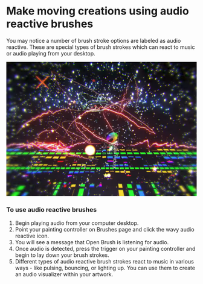 # Make moving creations using audio reactive brushes

You may notice a number of brush stroke options are labeled as audio reactive. These are special types of brush strokes which can react to music or audio playing from your desktop.

![](<../.gitbook/assets/image (4) (1).png>)

### **To use audio reactive brushes**

1. Begin playing audio from your computer desktop.
2. Point your painting controller on Brushes page and click the wavy audio reactive icon.
3. You will see a message that Open Brush is listening for audio.
4. Once audio is detected, press the trigger on your painting controller and begin to lay down your brush strokes.
5. Different types of audio reactive brush strokes react to music in various ways - like pulsing, bouncing, or lighting up. You can use them to create an audio visualizer within your artwork.

